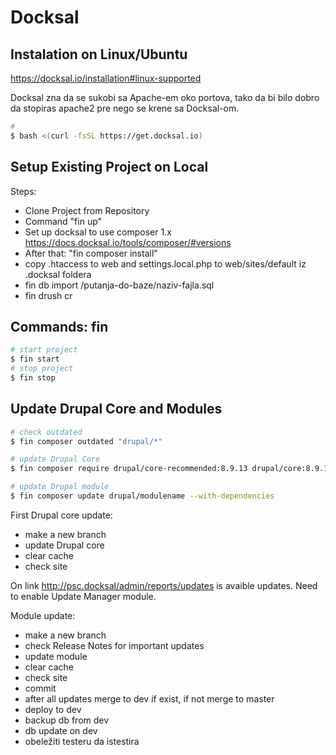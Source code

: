 # Docksal

## Instalation on Linux/Ubuntu

<https://docksal.io/installation#linux-supported>

Docksal zna da se sukobi sa Apache-em oko portova, tako da bi bilo dobro da stopiras apache2 pre nego se krene sa Docksal-om.

```bash
#
$ bash <(curl -fsSL https://get.docksal.io)
```

## Setup Existing Project on Local

Steps:

* Clone Project from Repository
* Command "fin up"
* Set up docksal to use composer 1.x <https://docs.docksal.io/tools/composer/#versions>
* After that: "fin composer install"
* copy .htaccess to web and settings.local.php to web/sites/default iz .docksal foldera
* fin db import /putanja-do-baze/naziv-fajla.sql
* fin drush cr

## Commands: fin

```bash
# start project
$ fin start
# stop project
$ fin stop
```

## Update Drupal Core and Modules

```bash
# check outdated 
$ fin composer outdated "drupal/*"

# update Drupal Core
$ fin composer require drupal/core-recommended:8.9.13 drupal/core:8.9.13 --update-with-all-dependencies

# update Drupal module
$ fin composer update drupal/modulename --with-dependencies
```

First Drupal core update:

* make a new branch
* update Drupal core
* clear cache
* check site

On link <http://psc.docksal/admin/reports/updates> is avaible updates. Need to enable Update Manager module.

Module update:

* make a new branch
* check Release Notes for important updates
* update module
* clear cache
* check site
* commit
* after all updates merge to dev if exist, if not merge to master
* deploy to dev
* backup db from dev
* db update on dev
* obeležiti testeru da istestira
